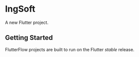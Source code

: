 # IngSoft

A new Flutter project.

## Getting Started

FlutterFlow projects are built to run on the Flutter _stable_ release.

